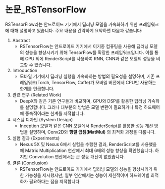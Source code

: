 # 논문_RSTensorFlow

RSTensorFlow라는 안드로이드 기기에서 딥러닝 모델을 가속화하기 위한 프레임워크에 대해 설명하고 있습니다. 주요 내용을 간략하게 요약하면 다음과 같습니다:

1. Abstract
   * RSTensorFlow는 안드로이드 기기에서 이기종 컴퓨팅을 사용해 딥러닝 모델의 성능을 향상시키기 위해 TensorFlow를 확장한 프레임워크입니다. 이를 통해 CPU 외에 RenderScript를 사용하여 RNN, CNN과 같은 모델의 성능을 비교할 수 있습니다.
2. Introduction
   * 모바일 기기에서 딥러닝 실행을 가속화하는 방법의 필요성을 설명하며, 기존 프레임워크(Torch, TensorFlow, Caffe)가 모바일 버전에서 CPU만 사용하는 한계를 언급합니다.
3. 관련 연구 (Related Work)
   * DeepX와 같은 기존 연구들과 비교하며, GPU와 DSP를 활용한 딥러닝 가속화를 설명합니다. 그러나 대부분의 방법은 모델 변환이 필요하거나 특정 하드웨어에 종속적이라는 한계를 지적합니다.
4. 시스템 디자인 (System Design)
   * Inception 모델과 같은 CNN 모델에서 RenderScript를 활용한 성능 개선 방법을 설명하며, Conv2D와 **행렬 곱셈(MatMul)** 의 최적화 과정을 다룹니다.
5. 실험 결과 (Experiments)
   * Nexus 5X 및 Nexus 6에서 실험을 수행한 결과, RenderScript를 사용했을 때 Matrix Multiplication 연산에서 최대 6배의 성능 향상을 확인했습니다. 하지만 Convolution 연산에서는 큰 성능 개선이 없었습니다.
6. 결론 (Conclusion)
   * RSTensorFlow는 안드로이드 기기에서 딥러닝 모델의 성능을 향상시키기 위한 가능성을 제시했지만, 일부 연산에서는 성능이 제한적이며 하드웨어별 최적화가 필요하다는 점을 지적합니다